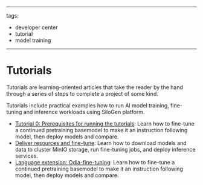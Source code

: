  ---
tags:
  - developer center
  - tutorial
  - model training
---

# Tutorials

Tutorials are learning-oriented articles that take the reader by the hand through a series of steps to complete a project of some kind. 

Tutorials include practical examples how to run AI model training, fine-tuning and inference workloads using SiloGen platform.

- [Tutorial 0: Prerequisites for running the tutorials](../ai-workloads/docs/tutorials/tutorial-prereqs.md): Learn how to fine-tune a continued pretraining basemodel to make it an instruction following model, then deploy models and compare.
- [Deliver resources and fine-tune](../ai-workloads/docs/tutorials/tutorial-01-deliver-resources-and-finetune.md): Learn how to download models and data to cluster MinIO storage, run fine-tuning jobs, and deploy inference services.
- [Language extension: Odia-fine-tuning](../ai-workloads/docs/tutorials/tutorial-02-language-extension-finetune.md): Learn how to fine-tune a continued pretraining basemodel to make it an instruction following model, then deploy models and compare.